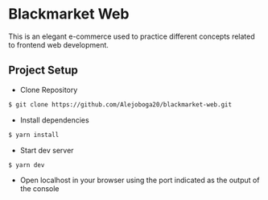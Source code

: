 # Blackmarket Web

This is an elegant e-commerce used to practice different concepts related to frontend web development.

## Project Setup

- Clone Repository

```bash
$ git clone https://github.com/Alejoboga20/blackmarket-web.git
```

- Install dependencies

```bash
$ yarn install
```

- Start dev server

```bash
$ yarn dev
```

- Open localhost in your browser using the port indicated as the output of the console
